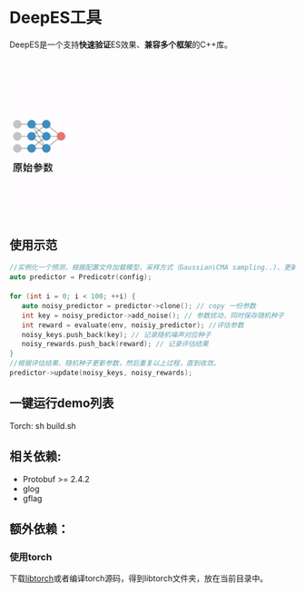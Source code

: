 # DeepES工具
DeepES是一个支持**快速验证**ES效果、**兼容多个框架**的C++库。
<p align="center">
<img src="DeepES.gif" alt="PARL" width="500"/>
</p>

## 使用示范
```c++
//实例化一个预测，根据配置文件加载模型，采样方式（Gaussian\CMA sampling..)、更新方式(SGD\Adam)等
auto predictor = Predicotr(config); 

for (int i = 0; i < 100; ++i) {
   auto noisy_predictor = predictor->clone(); // copy 一份参数
   int key = noisy_predictor->add_noise(); // 参数扰动，同时保存随机种子
   int reward = evaluate(env, noisiy_predictor); //评估参数
   noisy_keys.push_back(key); // 记录随机噪声对应种子
   noisy_rewards.push_back(reward); // 记录评估结果
}
//根据评估结果、随机种子更新参数，然后重复以上过程，直到收敛。
predictor->update(noisy_keys, noisy_rewards);
```

## 一键运行demo列表
Torch: sh build.sh

## 相关依赖:
- Protobuf >= 2.4.2
- glog
- gflag

## 额外依赖：

### 使用torch 
下载[libtorch](https://download.pytorch.org/libtorch/cpu/libtorch-cxx11-abi-shared-with-deps-1.4.0%2Bcpu.zip)或者编译torch源码，得到libtorch文件夹，放在当前目录中。

